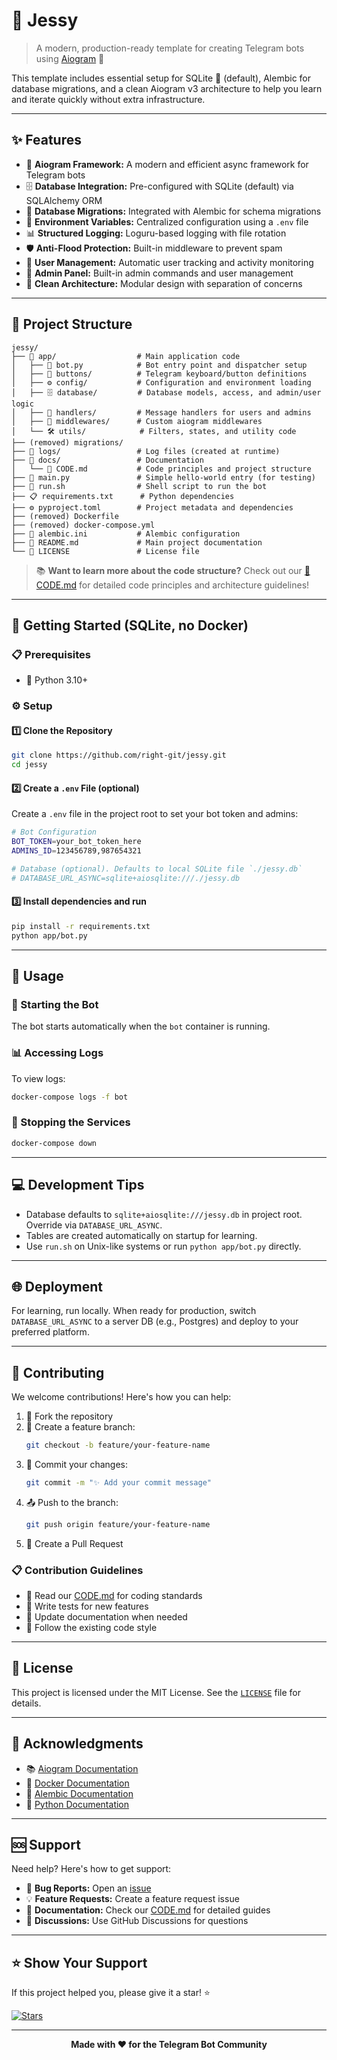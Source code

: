 # 🤖 Jessy

> A modern, production-ready template for creating Telegram bots using [Aiogram](https://docs.aiogram.dev/) 🚀

This template includes essential setup for SQLite 💾 (default), Alembic for database migrations, and a clean Aiogram v3 architecture to help you learn and iterate quickly without extra infrastructure.

---

## ✨ Features

- 🤖 **Aiogram Framework:** A modern and efficient async framework for Telegram bots
- 🗄️ **Database Integration:** Pre-configured with SQLite (default) via SQLAlchemy ORM
- 🔄 **Database Migrations:** Integrated with Alembic for schema migrations
- 🔧 **Environment Variables:** Centralized configuration using a `.env` file
- 📊 **Structured Logging:** Loguru-based logging with file rotation
- 🛡️ **Anti-Flood Protection:** Built-in middleware to prevent spam
- 👥 **User Management:** Automatic user tracking and activity monitoring
- 🔐 **Admin Panel:** Built-in admin commands and user management
- 🎯 **Clean Architecture:** Modular design with separation of concerns

---

## 📁 Project Structure

```
jessy/
├── 📂 app/                  # Main application code
│   ├── 🤖 bot.py            # Bot entry point and dispatcher setup
│   ├── 🔘 buttons/          # Telegram keyboard/button definitions
│   ├── ⚙️ config/           # Configuration and environment loading
│   ├── 🗄️ database/         # Database models, access, and admin/user logic
│   ├── 📝 handlers/         # Message handlers for users and admins
│   ├── 🔗 middlewares/      # Custom aiogram middlewares
│   └── 🛠️ utils/            # Filters, states, and utility code
├── (removed) migrations/
├── 📂 logs/                 # Log files (created at runtime)
├── 📂 docs/                 # Documentation
│   └── 📄 CODE.md           # Code principles and project structure
├── 🚀 main.py               # Simple hello-world entry (for testing)
├── 🐚 run.sh                # Shell script to run the bot
├── 📋 requirements.txt      # Python dependencies
├── ⚙️ pyproject.toml        # Project metadata and dependencies
├── (removed) Dockerfile
├── (removed) docker-compose.yml
├── 🔄 alembic.ini           # Alembic configuration
├── 📖 README.md             # Main project documentation
└── 📄 LICENSE               # License file
```

> 📚 **Want to learn more about the code structure?** Check out our [📄 CODE.md](docs/CODE.md) for detailed code principles and architecture guidelines!

---

## 🚀 Getting Started (SQLite, no Docker)

### 📋 Prerequisites
- 🐍 Python 3.10+

### ⚙️ Setup

#### 1️⃣ Clone the Repository
```bash
git clone https://github.com/right-git/jessy.git
cd jessy
```

#### 2️⃣ Create a `.env` File (optional)
Create a `.env` file in the project root to set your bot token and admins:
```bash
# Bot Configuration
BOT_TOKEN=your_bot_token_here
ADMINS_ID=123456789,987654321

# Database (optional). Defaults to local SQLite file `./jessy.db`
# DATABASE_URL_ASYNC=sqlite+aiosqlite:///./jessy.db
```

#### 3️⃣ Install dependencies and run
```bash
pip install -r requirements.txt
python app/bot.py
```

---

## 🎯 Usage

### 🤖 Starting the Bot
The bot starts automatically when the `bot` container is running.

### 📊 Accessing Logs
To view logs:
```bash
docker-compose logs -f bot
```

### 🛑 Stopping the Services
```bash
docker-compose down
```

---

## 💻 Development Tips
 - Database defaults to `sqlite+aiosqlite:///jessy.db` in project root. Override via `DATABASE_URL_ASYNC`.
 - Tables are created automatically on startup for learning.
 - Use `run.sh` on Unix-like systems or run `python app/bot.py` directly.

---

## 🌐 Deployment
For learning, run locally. When ready for production, switch `DATABASE_URL_ASYNC` to a server DB (e.g., Postgres) and deploy to your preferred platform.

---

## 🤝 Contributing

We welcome contributions! Here's how you can help:

1. 🍴 Fork the repository
2. 🌿 Create a feature branch:
   ```bash
   git checkout -b feature/your-feature-name
   ```
3. 💾 Commit your changes:
   ```bash
   git commit -m "✨ Add your commit message"
   ```
4. 📤 Push to the branch:
   ```bash
   git push origin feature/your-feature-name
   ```
5. 🔄 Create a Pull Request

### 📋 Contribution Guidelines
- 📖 Read our [CODE.md](docs/CODE.md) for coding standards
- 🧪 Write tests for new features
- 📝 Update documentation when needed
- 🎨 Follow the existing code style

---

## 📄 License

This project is licensed under the MIT License. See the [`LICENSE`](LICENSE) file for details.

---

## 🙏 Acknowledgments

- 📚 [Aiogram Documentation](https://docs.aiogram.dev/)
- 🐳 [Docker Documentation](https://docs.docker.com/)
- 🔄 [Alembic Documentation](https://alembic.sqlalchemy.org/)
- 🐍 [Python Documentation](https://docs.python.org/)

---

## 🆘 Support

Need help? Here's how to get support:

- 🐛 **Bug Reports:** Open an [issue](https://github.com/right-git/jessy/issues)
- 💡 **Feature Requests:** Create a feature request issue
- 📖 **Documentation:** Check our [CODE.md](docs/CODE.md) for detailed guides
- 💬 **Discussions:** Use GitHub Discussions for questions

---

## ⭐ Show Your Support

If this project helped you, please give it a star! ⭐

[![Stars](https://img.shields.io/github/stars/right-git/jessy?style=social)](https://github.com/right-git/jessy)

---

<div align="center">

**Made with ❤️ for the Telegram Bot Community**

</div> 
